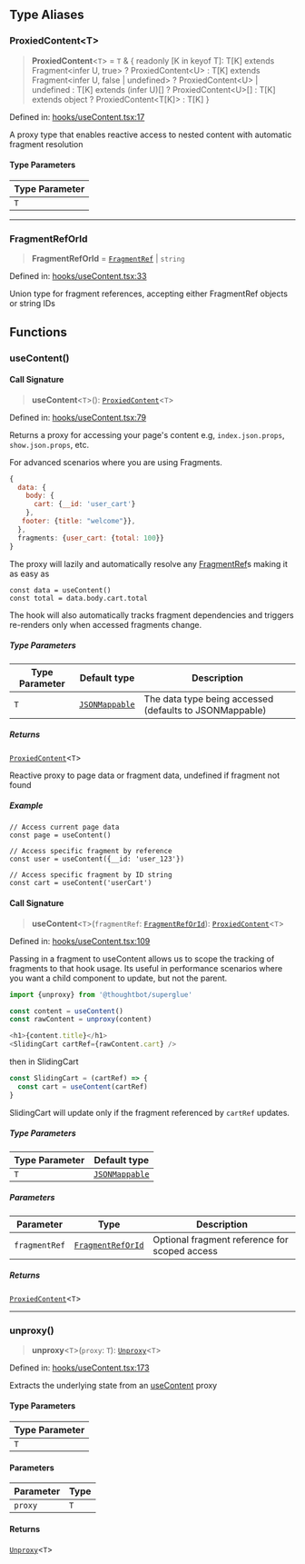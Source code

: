 ## Type Aliases

<a id="proxiedcontent"></a>

### ProxiedContent\<T\>

> **ProxiedContent**\<`T`\> = `T` & \{ readonly \[K in keyof T\]: T\[K\] extends Fragment\<infer U, true\> ? ProxiedContent\<U\> : T\[K\] extends Fragment\<infer U, false \| undefined\> ? ProxiedContent\<U\> \| undefined : T\[K\] extends (infer U)\[\] ? ProxiedContent\<U\>\[\] : T\[K\] extends object ? ProxiedContent\<T\[K\]\> : T\[K\] \}

Defined in: [hooks/useContent.tsx:17](https://github.com/thoughtbot/superglue/blob/46e766e2cea01dff2e2730d3b74a6719c2b2fe9f/superglue/lib/hooks/useContent.tsx#L17)

A proxy type that enables reactive access to nested content with automatic fragment resolution

#### Type Parameters

| Type Parameter |
| ------ |
| `T` |

***

<a id="fragmentreforid"></a>

### FragmentRefOrId

> **FragmentRefOrId** = [`FragmentRef`](types.md#fragmentref) \| `string`

Defined in: [hooks/useContent.tsx:33](https://github.com/thoughtbot/superglue/blob/46e766e2cea01dff2e2730d3b74a6719c2b2fe9f/superglue/lib/hooks/useContent.tsx#L33)

Union type for fragment references, accepting either FragmentRef objects or string IDs

## Functions

<a id="usecontent"></a>

### useContent()

#### Call Signature

> **useContent**\<`T`\>(): [`ProxiedContent`](#proxiedcontent)\<`T`\>

Defined in: [hooks/useContent.tsx:79](https://github.com/thoughtbot/superglue/blob/46e766e2cea01dff2e2730d3b74a6719c2b2fe9f/superglue/lib/hooks/useContent.tsx#L79)

Returns a proxy for accessing your page's content e.g, `index.json.props`,
`show.json.props`, etc.

For advanced scenarios where you are using Fragments.

```js
{
  data: {
    body: {
      cart: {__id: 'user_cart'}
    },
   footer: {title: "welcome"}},
  },
  fragments: {user_cart: {total: 100}}
}
```

The proxy will lazily and automatically resolve any [FragmentRef](types.md#fragmentref)s making it
as easy as

```
const data = useContent()
const total = data.body.cart.total
```

The hook will also automatically tracks fragment dependencies and triggers
re-renders only when accessed fragments change.

##### Type Parameters

| Type Parameter | Default type | Description |
| ------ | ------ | ------ |
| `T` | [`JSONMappable`](types.md#jsonmappable) | The data type being accessed (defaults to JSONMappable) |

##### Returns

[`ProxiedContent`](#proxiedcontent)\<`T`\>

Reactive proxy to page data or fragment data, undefined if fragment not found

##### Example

```tsx
// Access current page data
const page = useContent()

// Access specific fragment by reference
const user = useContent({__id: 'user_123'})

// Access specific fragment by ID string
const cart = useContent('userCart')
```

#### Call Signature

> **useContent**\<`T`\>(`fragmentRef`: [`FragmentRefOrId`](#fragmentreforid)): [`ProxiedContent`](#proxiedcontent)\<`T`\>

Defined in: [hooks/useContent.tsx:109](https://github.com/thoughtbot/superglue/blob/46e766e2cea01dff2e2730d3b74a6719c2b2fe9f/superglue/lib/hooks/useContent.tsx#L109)

Passing in a fragment to useContent allows us to scope the tracking of
fragments to that hook usage. Its useful in performance scenarios where you
want a child component to update, but not the parent.

```js
import {unproxy} from '@thoughtbot/superglue'

const content = useContent()
const rawContent = unproxy(content)

<h1>{content.title}</h1>
<SlidingCart cartRef={rawContent.cart} />
```

then in SlidingCart

```js
const SlidingCart = (cartRef) => {
  const cart = useContent(cartRef)
}
```

SlidingCart will update only if the fragment referenced by `cartRef` updates.

##### Type Parameters

| Type Parameter | Default type |
| ------ | ------ |
| `T` | [`JSONMappable`](types.md#jsonmappable) |

##### Parameters

| Parameter | Type | Description |
| ------ | ------ | ------ |
| `fragmentRef` | [`FragmentRefOrId`](#fragmentreforid) | Optional fragment reference for scoped access |

##### Returns

[`ProxiedContent`](#proxiedcontent)\<`T`\>

***

<a id="unproxy"></a>

### unproxy()

> **unproxy**\<`T`\>(`proxy`: `T`): [`Unproxy`](types.md#unproxy)\<`T`\>

Defined in: [hooks/useContent.tsx:173](https://github.com/thoughtbot/superglue/blob/46e766e2cea01dff2e2730d3b74a6719c2b2fe9f/superglue/lib/hooks/useContent.tsx#L173)

Extracts the underlying state from an [useContent](#usecontent) proxy

#### Type Parameters

| Type Parameter |
| ------ |
| `T` |

#### Parameters

| Parameter | Type |
| ------ | ------ |
| `proxy` | `T` |

#### Returns

[`Unproxy`](types.md#unproxy)\<`T`\>
